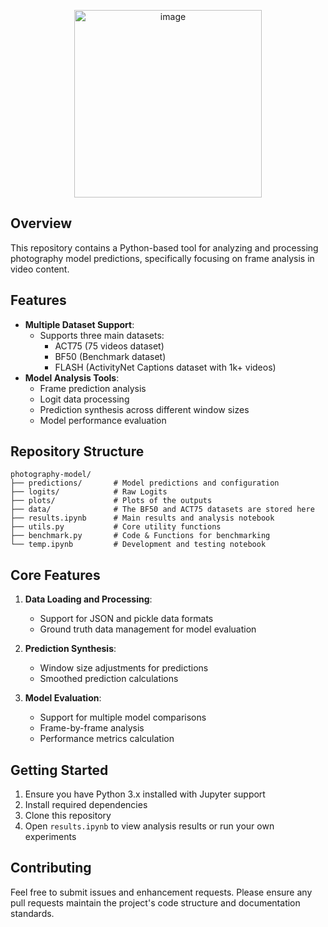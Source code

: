 <p align="center">
<img height="300px" alt="image" src="https://github.com/user-attachments/assets/f959695f-66be-46c0-a765-2989caf68ce2" />
</p>

## Overview
This repository contains a Python-based tool for analyzing and processing photography model predictions, specifically focusing on frame analysis in video content.

## Features
- **Multiple Dataset Support**: 
  - Supports three main datasets:
    - ACT75 (75 videos dataset)
    - BF50 (Benchmark dataset)
    - FLASH (ActivityNet Captions dataset with 1k+ videos)
- **Model Analysis Tools**:
  - Frame prediction analysis
  - Logit data processing
  - Prediction synthesis across different window sizes
  - Model performance evaluation

## Repository Structure
```
photography-model/
├── predictions/       # Model predictions and configuration
├── logits/            # Raw Logits
├── plots/             # Plots of the outputs
├── data/              # The BF50 and ACT75 datasets are stored here
├── results.ipynb      # Main results and analysis notebook
├── utils.py           # Core utility functions
├── benchmark.py       # Code & Functions for benchmarking
└── temp.ipynb         # Development and testing notebook
```

## Core Features
1. **Data Loading and Processing**:
   - Support for JSON and pickle data formats
   - Ground truth data management for model evaluation

2. **Prediction Synthesis**:
   - Window size adjustments for predictions
   - Smoothed prediction calculations

3. **Model Evaluation**:
   - Support for multiple model comparisons
   - Frame-by-frame analysis
   - Performance metrics calculation

## Getting Started
1. Ensure you have Python 3.x installed with Jupyter support
2. Install required dependencies
3. Clone this repository
4. Open `results.ipynb` to view analysis results or run your own experiments

## Contributing
Feel free to submit issues and enhancement requests. Please ensure any pull requests maintain the project's code structure and documentation standards.
